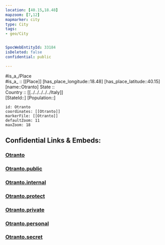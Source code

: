 ```yaml
---
location: [40.15,18.48] 
mapzoom: [7,12] 
mapmarker: city 
type: City
tags:
- geo/City


SpocWebEntityId: 33184
isDeleted: false
confidential: public

---
```

#is_a_/Place  
#is_a_ :: [[Place]] 
[has_place_longitude::18.48] 
[has_place_latitude::40.15] 
[name::Otranto] 
State ::  
Country :: [[../../../../../Italy]]  
[StateId::] 
[Population::] 



```leaflet
id: Otranto
coordinates: [[Otranto]] 
markerFile: [[Otranto]] 
defaultZoom: 11 
maxZoom: 18
```


## Confidential Links & Embeds: 

### [Otranto](/_Standards/Earth/Continent/Europe/Europe~South/Italy/regions~Italy/Apulia/Lecce/City/Otranto.md) 

### [Otranto.public](/_public/Earth/Continent/Europe/Europe~South/Italy/regions~Italy/Apulia/Lecce/City/Otranto.public.md) 

### [Otranto.internal](/_internal/Earth/Continent/Europe/Europe~South/Italy/regions~Italy/Apulia/Lecce/City/Otranto.internal.md) 

### [Otranto.protect](/_protect/Earth/Continent/Europe/Europe~South/Italy/regions~Italy/Apulia/Lecce/City/Otranto.protect.md) 

### [Otranto.private](/_private/Earth/Continent/Europe/Europe~South/Italy/regions~Italy/Apulia/Lecce/City/Otranto.private.md) 

### [Otranto.personal](/_personal/Earth/Continent/Europe/Europe~South/Italy/regions~Italy/Apulia/Lecce/City/Otranto.personal.md) 

### [Otranto.secret](/_secret/Earth/Continent/Europe/Europe~South/Italy/regions~Italy/Apulia/Lecce/City/Otranto.secret.md)

